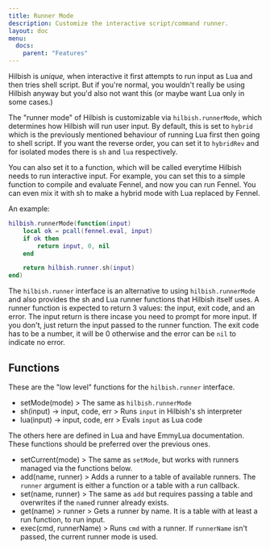 ```yaml
---
title: Runner Mode
description: Customize the interactive script/command runner.
layout: doc
menu: 
  docs:
    parent: "Features"
---
```


Hilbish is *unique,* when interactive it first attempts to run input as
Lua and then tries shell script. But if you're normal, you wouldn't
really be using Hilbish anyway but you'd also not want this
(or maybe want Lua only in some cases.)

The "runner mode" of Hilbish is customizable via `hilbish.runnerMode`,
which determines how Hilbish will run user input. By default, this is
set to `hybrid` which is the previously mentioned behaviour of running Lua
first then going to shell script. If you want the reverse order, you can
set it to `hybridRev` and for isolated modes there is `sh` and `lua`
respectively.

You can also set it to a function, which will be called everytime Hilbish
needs to run interactive input. For example, you can set this to a simple
function to compile and evaluate Fennel, and now you can run Fennel.
You can even mix it with sh to make a hybrid mode with Lua replaced by
Fennel.

An example:
```lua
hilbish.runnerMode(function(input)
	local ok = pcall(fennel.eval, input)
	if ok then
		return input, 0, nil
	end

	return hilbish.runner.sh(input)
end)
```

The `hilbish.runner` interface is an alternative to using `hilbish.runnerMode`
and also provides the sh and Lua runner functions that Hilbish itself uses.
A runner function is expected to return 3 values: the input, exit code, and an error.
The input return is there incase you need to prompt for more input.
If you don't, just return the input passed to the runner function.
The exit code has to be a number, it will be 0 otherwise and the error can be
`nil` to indicate no error.

## Functions
These are the "low level" functions for the `hilbish.runner` interface.

+ setMode(mode) > The same as `hilbish.runnerMode`
+ sh(input) -> input, code, err > Runs `input` in Hilbish's sh interpreter
+ lua(input) -> input, code, err > Evals `input` as Lua code

The others here are defined in Lua and have EmmyLua documentation.
These functions should be preferred over the previous ones.
+ setCurrent(mode) > The same as `setMode`, but works with runners managed
via the functions below.
+ add(name, runner) > Adds a runner to a table of available runners. The `runner`
argument is either a function or a table with a run callback.
+ set(name, runner) > The same as `add` but requires passing a table and
overwrites if the `name`d runner already exists.
+ get(name) > runner > Gets a runner by name. It is a table with at least a
run function, to run input.
+ exec(cmd, runnerName) > Runs `cmd` with a runner. If `runnerName` isn't passed,
the current runner mode is used.

